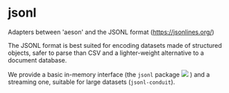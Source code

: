 # jsonl

Adapters between 'aeson' and the JSONL format (https://jsonlines.org/)

The JSONL format is best suited for encoding datasets made of structured objects, safer to parse than CSV and a lighter-weight alternative to a document database.

We provide a basic in-memory interface (the `jsonl` package ![](https://img.shields.io/hackage/v/jsonl.svg)  ) and a streaming one, suitable for large datasets (`jsonl-conduit`).
